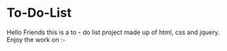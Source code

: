 # To-Do-List
Hello Friends this is a to - do list project made up of html, css and jquery. Enjoy the work on :- 
